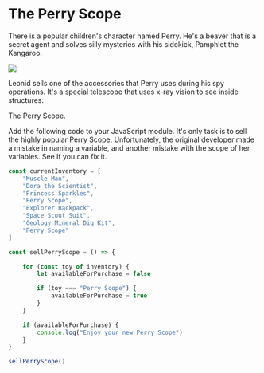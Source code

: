 # The Perry Scope

There is a popular children's character named Perry. He's a beaver that is a secret agent and solves silly mysteries with his sidekick, Pamphlet the Kangaroo.

![](https://external-content.duckduckgo.com/iu/?u=http%3A%2F%2Fpictures.4ever.eu%2Fdata%2F674xX%2Ffun%2Fanimals%2F%5Bpictures.4ever.eu%5D%2520beaver%2C%2520gun%2C%2520spy%2C%2520funny%2520131482.jpg&f=1&nofb=1)

Leonid sells one of the accessories that Perry uses during his spy operations. It's a special telescope that uses x-ray vision to see inside structures.

The Perry Scope.

Add the following code to your JavaScript module. It's only task is to sell the highly popular Perry Scope. Unfortunately, the original developer made a mistake in naming a variable, and another mistake with the scope of her variables. See if you can fix it.

```js
const currentInventory = [
    "Muscle Man",
    "Dora the Scientist",
    "Princess Sparkles",
    "Perry Scope",
    "Explorer Backpack",
    "Space Scout Suit",
    "Geology Mineral Dig Kit",
    "Perry Scope"
]

const sellPerryScope = () => {

    for (const toy of inventory) {
        let availableForPurchase = false

        if (toy === "Perry Scope") {
            availableForPurchase = true
        }
    }

    if (availableForPurchase) {
        console.log("Enjoy your new Perry Scope")
    }
}

sellPerryScope()
```